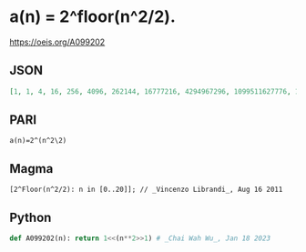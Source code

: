 # a\(n\) \= 2^floor\(n^2/2\)\.
https://oeis.org/A099202
## JSON
```JSON
[1, 1, 4, 16, 256, 4096, 262144, 16777216, 4294967296, 1099511627776, 1125899906842624, 1152921504606846976, 4722366482869645213696, 19342813113834066795298816, 316912650057057350374175801344]
```
## PARI
```PARI
a(n)=2^(n^2\2)
```
## Magma
```Magma
[2^Floor(n^2/2): n in [0..20]]; // _Vincenzo Librandi_, Aug 16 2011
```
## Python
```Python
def A099202(n): return 1<<(n**2>>1) # _Chai Wah Wu_, Jan 18 2023
```
